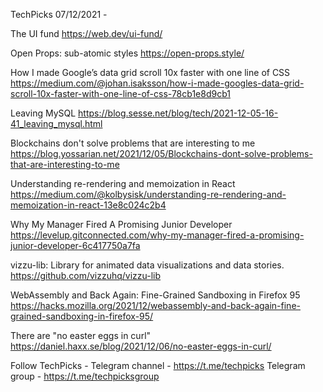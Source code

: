 TechPicks 07/12/2021 -

The UI fund
https://web.dev/ui-fund/

Open Props: sub-atomic styles
https://open-props.style/

How I made Google’s data grid scroll 10x faster with one line of CSS
https://medium.com/@johan.isaksson/how-i-made-googles-data-grid-scroll-10x-faster-with-one-line-of-css-78cb1e8d9cb1

Leaving MySQL
https://blog.sesse.net/blog/tech/2021-12-05-16-41_leaving_mysql.html

Blockchains don't solve problems that are interesting to me
https://blog.yossarian.net/2021/12/05/Blockchains-dont-solve-problems-that-are-interesting-to-me

Understanding re-rendering and memoization in React
https://medium.com/@kolbysisk/understanding-re-rendering-and-memoization-in-react-13e8c024c2b4

Why My Manager Fired A Promising Junior Developer
https://levelup.gitconnected.com/why-my-manager-fired-a-promising-junior-developer-6c417750a7fa

vizzu-lib: Library for animated data visualizations and data stories.
https://github.com/vizzuhq/vizzu-lib

WebAssembly and Back Again: Fine-Grained Sandboxing in Firefox 95
https://hacks.mozilla.org/2021/12/webassembly-and-back-again-fine-grained-sandboxing-in-firefox-95/

There are "no easter eggs in curl"
https://daniel.haxx.se/blog/2021/12/06/no-easter-eggs-in-curl/

Follow TechPicks -
Telegram channel - https://t.me/techpicks
Telegram group - https://t.me/techpicksgroup